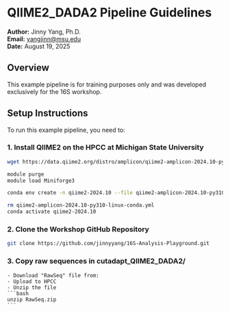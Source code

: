 # QIIME2_DADA2 Pipeline Guidelines
**Author:** Jinny Yang, Ph.D.  
**Email:** [yangjinn@msu.edu](mailto:yangjinn@msu.edu)  
**Date:** August 19, 2025

## Overview
This example pipeline is for training purposes only and was developed exclusively for the 16S workshop.

## Setup Instructions
To run this example pipeline, you need to:

### 1. Install QIIME2 on the HPCC at Michigan State University 
```bash
wget https://data.qiime2.org/distro/amplicon/qiime2-amplicon-2024.10-py310-linux-conda.yml

module purge
module load Miniforge3

conda env create -n qiime2-2024.10 --file qiime2-amplicon-2024.10-py310-linux-conda.yml

rm qiime2-amplicon-2024.10-py310-linux-conda.yml
conda activate qiime2-2024.10
```

### 2. Clone the Workshop GitHub Repository
```bash
git clone https://github.com/jinnyyang/16S-Analysis-Playground.git
```

### 3. Copy raw sequences in cutadapt_QIIME2_DADA2/
    - Download "RawSeq" file from:
    - Upload to HPCC 
    - Unzip the file 
    ```bash 
    unzip RawSeq.zip 
    ```



